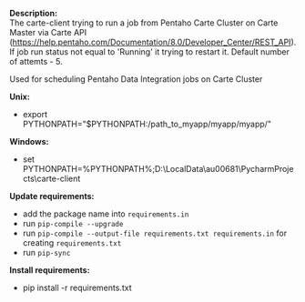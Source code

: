 <b>Description:</b><br>
The carte-client trying to run a job from Pentaho Carte Cluster on Carte Master via Carte API (https://help.pentaho.com/Documentation/8.0/Developer_Center/REST_API).<br>
If job run status not equal to 'Running' it trying to restart it. Default number of attemts - 5.

Used for scheduling Pentaho Data Integration jobs on Carte Cluster

<b>Unix:</b><br>
- export PYTHONPATH="$PYTHONPATH:/path_to_myapp/myapp/myapp/"

<b>Windows:</b><br>
- set PYTHONPATH=%PYTHONPATH%;D:\LocalData\au00681\PycharmProjects\carte-client

<b>Update requirements:</b><br>
- add the package name into `requirements.in`
- run `pip-compile --upgrade`
- run `pip-compile --output-file requirements.txt requirements.in`
for creating `requirements.txt`
- run `pip-sync`

<b>Install requirements:</b><br>
- pip install -r requirements.txt